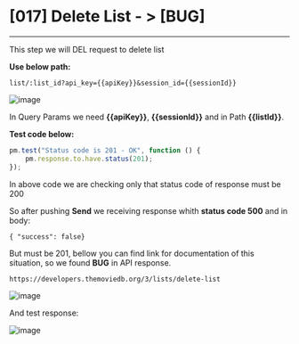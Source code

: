 # [017] Delete List - > [BUG]
___

This step we will DEL request to delete list

__Use below path:__
```
list/:list_id?api_key={{apiKey}}&session_id={{sessionId}}
```
![image](https://user-images.githubusercontent.com/122685448/231021411-d50339ff-9197-4114-b6bb-d2532e6ba6c4.png)

In Query Params we need __{{apiKey}}__, __{{sessionId}}__ and in Path __{{listId}}__.

__Test code below:__
```js {.line-numbers}
pm.test("Status code is 201 - OK", function () {
    pm.response.to.have.status(201);
});
```

In above code we are checking only that status code of response must be 200
 

So after pushing __Send__ we receiving response whith __status code 500__ and in body:
```
{ "success": false}
```

But must be 201, bellow you can find link for documentation of this situation, so we found __BUG__ in API response.
```
https://developers.themoviedb.org/3/lists/delete-list
```
 
![image](https://user-images.githubusercontent.com/122685448/231021496-5cae8a7a-30cf-4bc7-baaa-49596d58edf5.png)

And test response:

![image](https://user-images.githubusercontent.com/122685448/231021506-a8a6cd61-a279-4607-8e78-93ee285932a9.png)
 



